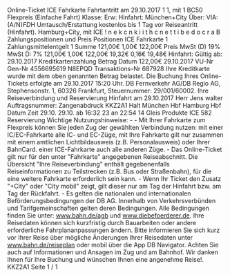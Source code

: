 Online-Ticket ICE Fahrkarte Fahrtantritt am 29.10.2017 1 1, mit 1 BC50 Flexpreis (Einfache Fahrt) Klasse: Erw: Hinfahrt: München+City Über: VIA: (A/N)*FD*H Umtausch/Erstattung kostenlos bis 1 Tag vor Reiseantritt (Hinfahrt). Hamburg+City, mit ICE ! n e k c n k i i t h c n e t t i b e d o c r a B Zahlungspositionen und Preis Positionen ICE Fahrkarte 1 Zahlungsmittelentgelt 1 Summe 121,00€ 1,00€ 122,00€ Preis MwSt (D) 19% MwSt D: 7% 121,00€ 1,00€ 122,00€ 19,32€ 0,16€ 19,48€ Hinfahrt: Gültig ab: 29.10.2017 Kreditkartenzahlung Betrag Datum 122,00€ 29.10.2017 VU-Nr Gen-Nr 4556695619 N8EPQD Transaktions-Nr 687928 Ihre Kreditkarte wurde mit dem oben genannten Betrag belastet. Die Buchung Ihres Online-Tickets erfolgte am 29.10.2017 15:20 Uhr. DB Fernverkehr AG/DB Regio AG, Stephensonstr. 1, 60326 Frankfurt, Steuernummer: 29/001/60002. Ihre Reiseverbindung und Reservierung Hinfahrt am 29.10.2017 Herr Jens walter Auftragsnummer: Zangenabdruck KKZ2A1 Halt München Hbf Hamburg Hbf Datum Zeit 29.10. 29.10. ab 16:32 23 an 22:54 14 Gleis Produkte ICE 582 Reservierung Wichtige Nutzungshinweise: - - Mit Ihrer Fahrkarte zum Flexpreis können Sie jeden Zug der gewählten Verbindung nutzen: mit einer IC/EC-Fahrkarte alle IC- und EC-Züge, mit Ihre Fahrkarte gilt nur zusammen mit einem amtlichen Lichtbildausweis (z.B. Personalausweis) oder Ihrer BahnCard. einer ICE-Fahrkarte auch alle anderen Züge. - Das Online-Ticket gilt nur für den unter "Fahrkarte" angegebenen Reiseabschnitt. Die Übersicht "Ihre Reiseverbindung" enthält gegebenenfalls Reiseinformationen zu Teilstrecken (z.B. Bus oder Straßenbahn), für die eine weitere Fahrkarte erforderlich sein kann. - Wenn Ihr Ticket den Zusatz "+City" oder "City mobil" zeigt, gilt dieser nur am Tag der Hinfahrt bzw. am Tag der Rückfahrt. - Es gelten die nationalen und internationalen Beförderungsbedingungen der DB AG. Innerhalb von Verkehrsverbünden und Tarifgemeinschaften gelten deren Bedingungen. Alle Bedingungen finden Sie unter: www.bahn.de/agb und www.diebefoerderer.de. Ihre Reisedaten können sich kurzfristig durch Bauarbeiten oder andere erforderliche Fahrplananpassungen ändern. Bitte informieren Sie sich kurz vor Ihrer Reise über mögliche Änderungen Ihrer Reisedaten unter www.bahn.de/reiseplan oder mobil über die App DB Navigator. Achten Sie auch auf Informationen und Ansagen im Zug und am Bahnhof. Wir danken Ihnen für Ihre Buchung und wünschen Ihnen eine angenehme Reise!. KKZ2A1 Seite 1 / 1